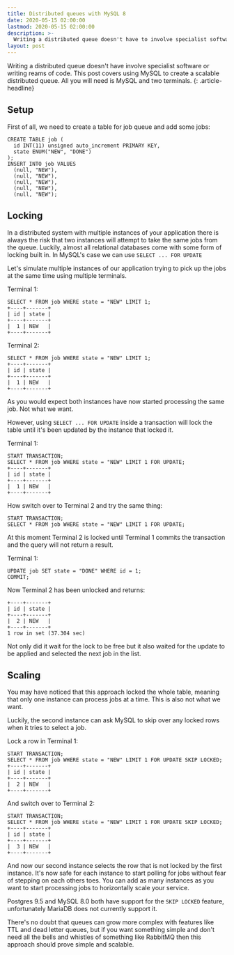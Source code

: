 ```yaml
---
title: Distributed queues with MySQL 8
date: 2020-05-15 02:00:00
lastmod: 2020-05-15 02:00:00
description: >-
  Writing a distributed queue doesn't have to involve specialist software or writing reams of code. This post covers using MySQL to create a scalable distributed queue.
layout: post
---
```


Writing a distributed queue doesn't have involve specialist software or writing reams of code. This post covers using MySQL to create a scalable distributed queue. All you will need is MySQL and two terminals.
{: .article-headline}

## Setup

First of all, we need to create a table for job queue and add some jobs:

```mysql
CREATE TABLE job (
  id INT(11) unsigned auto_increment PRIMARY KEY,
  state ENUM("NEW", "DONE")
);
INSERT INTO job VALUES
  (null, "NEW"),
  (null, "NEW"),
  (null, "NEW"),
  (null, "NEW"),
  (null, "NEW");
```

## Locking

In a distributed system with multiple instances of your application there is always the risk that two instances will attempt to take the same jobs from the queue. Luckily, almost all relational databases come with some form of locking built in. In MySQL's case we can use `SELECT ... FOR UPDATE`

Let's simulate multiple instances of our application trying to pick up the jobs at the same time using multiple terminals.

Terminal 1:

```mysql
SELECT * FROM job WHERE state = "NEW" LIMIT 1;
+----+-------+
| id | state |
+----+-------+
|  1 | NEW   |
+----+-------+
```

Terminal 2:

```mysql
SELECT * FROM job WHERE state = "NEW" LIMIT 1;
+----+-------+
| id | state |
+----+-------+
|  1 | NEW   |
+----+-------+
```

As you would expect both instances have now started processing the same job. Not what we want.

However, using `SELECT ... FOR UPDATE` inside a transaction will lock the table until it's been updated by the instance that locked it.

Terminal 1:

```mysql
START TRANSACTION;
SELECT * FROM job WHERE state = "NEW" LIMIT 1 FOR UPDATE;
+----+-------+
| id | state |
+----+-------+
|  1 | NEW   |
+----+-------+
```

How switch over to Terminal 2 and try the same thing:
```mysql
START TRANSACTION;
SELECT * FROM job WHERE state = "NEW" LIMIT 1 FOR UPDATE;
```

At this moment Terminal 2 is locked until Terminal 1 commits the transaction and the query will not return a result.

Terminal 1:

```mysql
UPDATE job SET state = "DONE" WHERE id = 1;
COMMIT;
```

Now Terminal 2 has been unlocked and returns:

```mysql
+----+-------+
| id | state |
+----+-------+
|  2 | NEW   |
+----+-------+
1 row in set (37.304 sec)
```

Not only did it wait for the lock to be free but it also waited for the update to be applied and selected the next job in the list.

## Scaling

You may have noticed that this approach locked the whole table, meaning that only one instance can process jobs at a time. This is also not what we want.

Luckily, the second instance can ask MySQL to skip over any locked rows when it tries to select a job.

Lock a row in Terminal 1:

```mysql
START TRANSACTION;
SELECT * FROM job WHERE state = "NEW" LIMIT 1 FOR UPDATE SKIP LOCKED;
+----+-------+
| id | state |
+----+-------+
|  2 | NEW   |
+----+-------+
```

And switch over to Terminal 2:

```mysql
START TRANSACTION;
SELECT * FROM job WHERE state = "NEW" LIMIT 1 FOR UPDATE SKIP LOCKED;
+----+-------+
| id | state |
+----+-------+
|  3 | NEW   |
+----+-------+
```

And now our second instance selects the row that is not locked by the first instance. It's now safe for each instance to start polling for jobs without fear of stepping on each others toes. You can add as many instances as you want to start processing jobs to horizontally scale your service.

Postgres 9.5 and MySQL 8.0 both have support for the `SKIP LOCKED` feature, unfortunately MariaDB does not currently support it.

There's no doubt that queues can grow more complex with features like TTL and dead letter queues, but if you want something simple and don't need all the bells and whistles of something like RabbitMQ then this approach should prove simple and scalable.  
